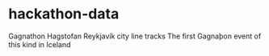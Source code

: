 # hackathon-data
Gagnathon Hagstofan Reykjavík city line tracks
The first Gagnaþon event of this kind in Iceland
